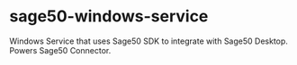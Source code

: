 # sage50-windows-service
Windows Service that uses Sage50 SDK to integrate with Sage50 Desktop. Powers Sage50 Connector.
